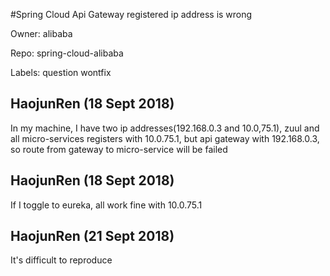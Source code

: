 #Spring Cloud Api Gateway registered ip address is wrong

Owner: alibaba

Repo: spring-cloud-alibaba

Labels: question wontfix 

## HaojunRen (18 Sept 2018)

In my machine, I have two ip addresses(192.168.0.3 and 10.0,75.1), zuul and all micro-services registers with 10.0.75.1, but api gateway with 192.168.0.3, so route from gateway to micro-service will be failed

## HaojunRen (18 Sept 2018)

If I toggle to eureka, all work fine with 10.0.75.1

## HaojunRen (21 Sept 2018)

It's difficult to reproduce

